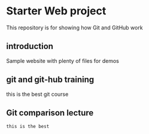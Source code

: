 # Starter Web project

This repository is for showing how Git and GitHub work

## introduction

Sample website with plenty of files for demos

## git and git-hub training
 this is the best git course 

 ## Git comparison lecture
    this is the best
    